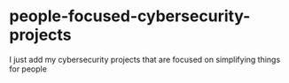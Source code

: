 # people-focused-cybersecurity-projects
I just add my cybersecurity projects that are focused on simplifying things for people 
